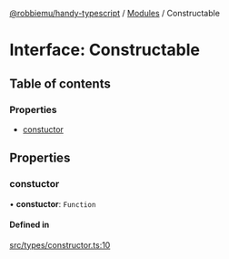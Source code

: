 [@robbiemu/handy-typescript](../README.md) / [Modules](../modules.md) / Constructable

# Interface: Constructable

## Table of contents

### Properties

- [constuctor](Constructable.md#constuctor)

## Properties

### constuctor

• **constuctor**: `Function`

#### Defined in

[src/types/constructor.ts:10](https://github.com/robbiemu/handy-typescript/blob/be8d1d8/src/types/constructor.ts#L10)
